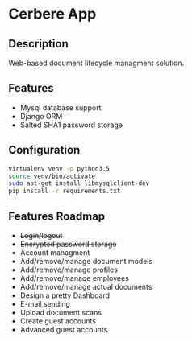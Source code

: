 # Cerbere App

## Description

Web-based document lifecycle managment solution.

## Features
+ Mysql database support
+ Django ORM
+ Salted SHA1 password storage

## Configuration

```bash
virtualenv venv -p python3.5
source venv/bin/activate
sudo apt-get install libmysqlclient-dev
pip install -r requirements.txt
```

## Features Roadmap
+ ~~Login/logout~~
+ ~~Encrypted password storage~~
+ Account managment
+ Add/remove/manage document models
+ Add/remove/manage profiles
+ Add/remove/manage employees
+ Add/remove/manage actual documents
+ Design a pretty Dashboard
+ E-mail sending
+ Upload document scans
+ Create guest accounts
+ Advanced guest accounts
